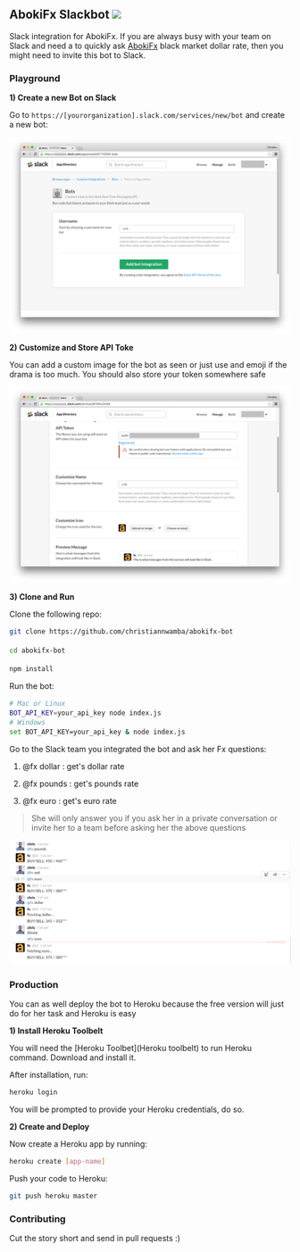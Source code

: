 ## AbokiFx Slackbot ![](http://abokifx.com/wp-content/uploads/2016/06/2.png)

Slack integration for AbokiFx. If you are always busy with your team on Slack and need a to quickly ask [AbokiFx](http://abokifx.com) black market dollar rate, then you might need to invite this bot to Slack.

### Playground
**1) Create a new Bot on Slack**

Go to `https://[yourorganization].slack.com/services/new/bot` and create a new bot:

![New Bot](new.png)

**2) Customize and Store API Toke**

You can add a custom image for the bot as seen or just use and emoji if the drama is too much. You should also store your token somewhere safe

![Customize](customize.png)

**3) Clone and Run**

Clone the following repo:

```bash
git clone https://github.com/christiannwamba/abokifx-bot

cd abokifx-bot

npm install
```

Run the bot:

```bash
# Mac or Linux
BOT_API_KEY=your_api_key node index.js
# Windows
set BOT_API_KEY=your_api_key & node index.js
```

Go to the Slack team you integrated the bot and ask her Fx questions:

1. @fx dollar : get's dollar rate

2. @fx pounds : get's pounds rate

3. @fx euro : get's euro rate

> She will only answer you if you ask her in a private conversation or invite her to a team before asking her the above questions

![Action](action.png)

### Production
You can as well deploy the bot to Heroku because the free version will just do for her task and Heroku is easy

**1) Install Heroku Toolbelt**

You will need the [Heroku Toolbet](Heroku toolbelt) to run Heroku command. Download and install it.

After installation, run:

```bash
heroku login
```

You will be prompted to provide your Heroku credentials, do so.

**2) Create and Deploy**

Now create a Heroku app by running:

```bash
heroku create [app-name]
```

Push your code to Heroku:

```bash
git push heroku master
```

### Contributing
Cut the story short and send in pull requests :)
